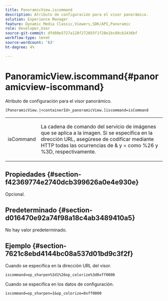 ```yaml
---
title: PanoramicView.iscommand
description: Atributo de configuración para el visor panorámico.
solution: Experience Manager
feature: Dynamic Media Classic,Viewers,SDK/API,Panoramic
role: Developer,User
source-git-commit: dfd80e5727a128f272855f1f28e1bc89cb2436bf
workflow-type: tm+mt
source-wordcount: '63'
ht-degree: 4%

---
```


# PanoramicView.iscommand{#panoramicview-iscommand}

Atributo de configuración para el visor panorámico.

` [PanoramicView.|<containerId>_panoramicView.]iscommand=isCommand `

<table id="table_43A84C1044574A6FAB8CE67D71AAD5EC"> 
 <tbody> 
  <tr> 
   <td colname="col1"> <p> <span class="codeph"> <span class="varname"> isCommand</span> </span> </p> </td> 
   <td colname="col2"> <p> La cadena de comando del servicio de imágenes que se aplica a la imagen.  Si se especifica en la dirección URL, asegúrese de codificar mediante HTTP todas las ocurrencias de <span class="codeph"> &amp;</span> y <span class="codeph"> =</span> como <span class="codeph"> %26</span> y <span class="codeph"> %3D</span>, respectivamente. </p> </td> 
  </tr> 
 </tbody> 
</table>


## Propiedades {#section-f42369774e2740dcb399626a0e4e930e}

Opcional.

## Predeterminado {#section-d016470e92a74f98a18c4ab3489410a5}

No hay valor predeterminado.

## Ejemplo {#section-7621c8ebd4144bc08a537d01bd9c3f2f}

Cuando se especifica en la dirección URL del visor.

```
iscommand=op_sharpen%3d1%26op_colorize%3d0xff0000
```

Cuando se especifica en los datos de configuración.

```
iscommand=op_sharpen=1&op_colorize=0xff0000
```
